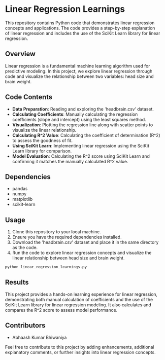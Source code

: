 # Linear Regression Learnings

This repository contains Python code that demonstrates linear regression concepts and applications. The code provides a step-by-step explanation of linear regression and includes the use of the SciKit Learn library for linear regression.

## Overview

Linear regression is a fundamental machine learning algorithm used for predictive modeling. In this project, we explore linear regression through code and visualize the relationship between two variables: head size and brain weight.

## Code Contents

- **Data Preparation**: Reading and exploring the 'headbrain.csv' dataset.
- **Calculating Coefficients**: Manually calculating the regression coefficients (slope and intercept) using the least squares method.
- **Visualization**: Plotting the regression line along with scatter points to visualize the linear relationship.
- **Calculating R^2 Value**: Calculating the coefficient of determination (R^2) to assess the goodness of fit.
- **Using SciKit Learn**: Implementing linear regression using the SciKit Learn library for comparison.
- **Model Evaluation**: Calculating the R^2 score using SciKit Learn and confirming it matches the manually calculated R^2 value.

## Dependencies

- pandas
- numpy
- matplotlib
- scikit-learn

## Usage

1. Clone this repository to your local machine.
2. Ensure you have the required dependencies installed.
3. Download the 'headbrain.csv' dataset and place it in the same directory as the code.
4. Run the code to explore linear regression concepts and visualize the linear relationship between head size and brain weight.

```python
python linear_regression_learnings.py
```

## Results

This project provides a hands-on learning experience for linear regression, demonstrating both manual calculation of coefficients and the use of the SciKit Learn library for linear regression modeling. It also calculates and compares the R^2 score to assess model performance.

## Contributors

- Abhaash Kumar Bhiwaniya

Feel free to contribute to this project by adding enhancements, additional explanatory comments, or further insights into linear regression concepts.
